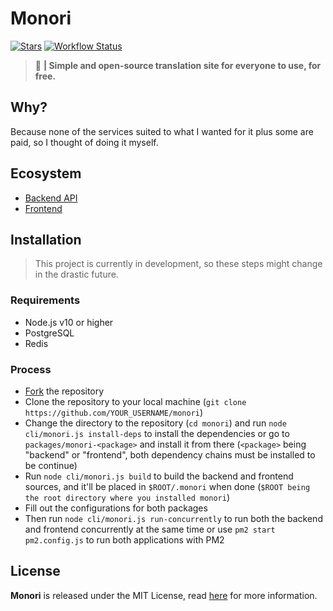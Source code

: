 # Monori
[![Stars](https://img.shields.io/github/stars/auguwu/Monori?style=flat-square)](https://github.com/auguwu/monori) [![Workflow Status](https://github.com/auguwu/Monori/workflows/ESLint/badge.svg)](https://github.com/auguwu/monori/tree/master/.github/workflows)

> :ghost: **| Simple and open-source translation site for everyone to use, for free.**

## Why?
Because none of the services suited to what I wanted for it plus some are paid, so I thought of doing it myself.

## Ecosystem
- [Backend API](/packages/backend)
- [Frontend](/packages/frontend)

## Installation
> This project is currently in development, so these steps might change in the drastic future.

### Requirements
- Node.js v10 or higher
- PostgreSQL
- Redis

### Process
- [Fork](https://github.com/auguwu/Monori/fork) the repository
- Clone the repository to your local machine (``git clone https://github.com/YOUR_USERNAME/monori``)
- Change the directory to the repository (``cd monori``) and run `node cli/monori.js install-deps` to install the dependencies or go to `packages/monori-<package>` and install it from there (`<package>` being "backend" or "frontend", both dependency chains must be installed to be continue)
- Run `node cli/monori.js build` to build the backend and frontend sources, and it'll be placed in `$ROOT/.monori` when done (`$ROOT being the root directory where you installed monori`)
- Fill out the configurations for both packages
- Then run `node cli/monori.js run-concurrently` to run both the backend and frontend concurrently at the same time or use `pm2 start pm2.config.js` to run both applications with PM2

## License
**Monori** is released under the MIT License, read [here](/LICENSE) for more information.
